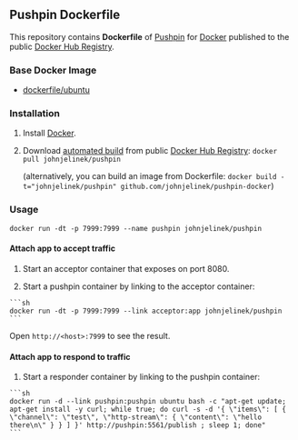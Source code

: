 ## Pushpin Dockerfile


This repository contains **Dockerfile** of [Pushpin](http://www.pushpin.org/) for [Docker](https://www.docker.com/) published to the public [Docker Hub Registry](https://registry.hub.docker.com/).


### Base Docker Image

* [dockerfile/ubuntu](http://dockerfile.github.io/#/ubuntu)


### Installation

1. Install [Docker](https://www.docker.com/).

2. Download [automated build](https://registry.hub.docker.com/u/johnjelinek/pushpin/) from public [Docker Hub Registry](https://registry.hub.docker.com/): `docker pull johnjelinek/pushpin`

   (alternatively, you can build an image from Dockerfile: `docker build -t="johnjelinek/pushpin" github.com/johnjelinek/pushpin-docker`)


### Usage

    docker run -dt -p 7999:7999 --name pushpin johnjelinek/pushpin

#### Attach app to accept traffic

  1. Start an acceptor container that exposes on port 8080.

  2. Start a pushpin container by linking to the acceptor container:

    ```sh
    docker run -dt -p 7999:7999 --link acceptor:app johnjelinek/pushpin
    ```

Open `http://<host>:7999` to see the result.

#### Attach app to respond to traffic

  1. Start a responder container by linking to the pushpin container:

    ```sh
    docker run -d --link pushpin:pushpin ubuntu bash -c "apt-get update; apt-get install -y curl; while true; do curl -s -d '{ \"items\": [ { \"channel\": \"test\", \"http-stream\": { \"content\": \"hello there\n\" } } ] }' http://pushpin:5561/publish ; sleep 1; done"
    ```
